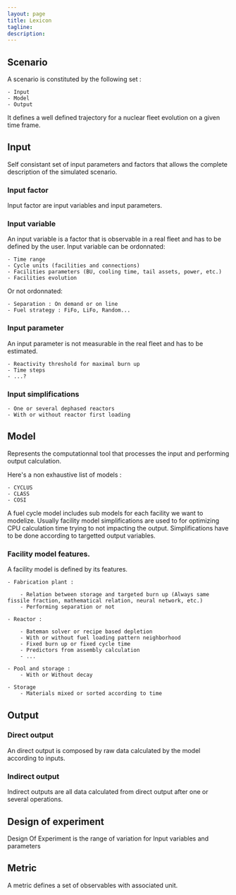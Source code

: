 ```yaml
---
layout: page
title: Lexicon
tagline: 
description:
---
```


## Scenario

A scenario is constituted by the following set :

	- Input
	- Model
	- Output

It defines a well defined trajectory for a nuclear fleet evolution on a given time frame.

## Input

Self consistant set of input parameters and factors that allows the complete description of the simulated scenario.

### Input factor

Input factor are input variables and input parameters.

### Input variable

An input variable is a factor that is observable in a real fleet and has to be defined by the user. Input variable can be ordonnated: 

	- Time range
	- Cycle units (facilities and connections)
	- Facilities parameters (BU, cooling time, tail assets, power, etc.)
	- Facilities evolution

Or not ordonnated:

	- Separation : On demand or on line
	- Fuel strategy : FiFo, LiFo, Random...

### Input parameter

An input parameter is not measurable in the real fleet and has to be estimated.

	- Reactivity threshold for maximal burn up
	- Time steps
	- ...?

### Input simplifications

	- One or several dephased reactors
	- With or without reactor first loading

## Model

Represents the computationnal tool that processes the input and performing output calculation.

Here's a non exhaustive list of models : 

	- CYCLUS
	- CLASS
	- COSI

A fuel cycle model includes sub models for each facility we want to modelize. Usually facility model simplifications are used to for optimizing CPU calculation time trying to not impacting the output. Simplifications have to be done according to targetted output variables.

### Facility model features.

A facility model is defined by its features.

	- Fabrication plant : 

		- Relation between storage and targeted burn up (Always same fissile fraction, mathematical relation, neural network, etc.)
		- Performing separation or not

	- Reactor : 
	
		- Bateman solver or recipe based depletion
		- With or without fuel loading pattern neighborhood
		- Fixed burn up or fixed cycle time
		- Predictors from assembly calculation
		- ...

	- Pool and storage : 
		- With or Without decay

	- Storage
		- Materials mixed or sorted according to time

## Output

### Direct output

An direct output is composed by raw data calculated by the model according to inputs.

###	Indirect output

Indirect outputs are all data calculated from direct output after one or several operations.

## Design of experiment

Design Of Experiment is the range of variation for Input variables and parameters

## Metric

  A metric defines a set of observables with associated unit.





